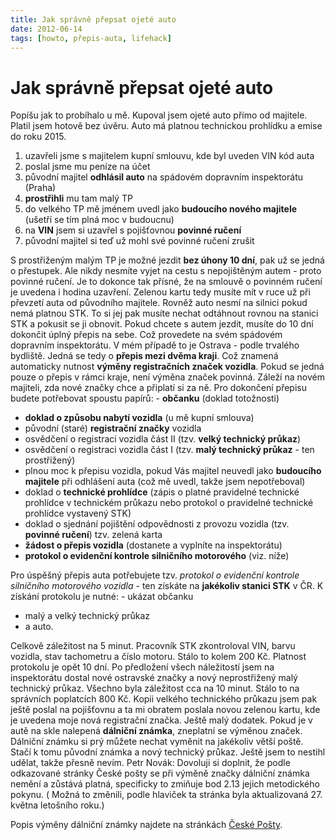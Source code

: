 ```yaml
---
title: Jak správně přepsat ojeté auto
date: 2012-06-14
tags: [howto, přepis-auta, lifehack]
---
```


# Jak správně přepsat ojeté auto

Popíšu jak to probíhalo u mě. Kupoval jsem ojeté auto přímo od majitele. Platil jsem hotově bez úvěru. 
Auto má platnou technickou prohlídku a emise do roku 2015.

1. uzavřeli jsme s majitelem kupní smlouvu, kde byl uveden VIN kód auta
2. poslal jsme mu peníze na účet
3. původní majitel **odhlásil auto** na spádovém dopravním inspektorátu (Praha)
4. **prostřihli** mu tam malý TP
5. do velkého TP mě jménem uvedl jako **budoucího nového majitele** (ušetří se tím plná moc v budoucnu)
6. na **VIN** jsem si uzavřel s pojišťovnou **povinné ručení**
7. původní majitel si teď už mohl své povinné ručení zrušit


S prostřiženým malým TP je možné jezdit **bez úhony 10 dní**, pak už se jedná o přestupek. Ale nikdy nesmíte vyjet na cestu s
nepojištěným autem - proto povinné ručení. Je to dokonce tak přísné, že na smlouvě o povinném ručení je uvedena i hodina 
uzavření. Zelenou kartu tedy musíte mít v ruce už při převzetí auta od původního majitele. Rovněž auto nesmí na silnici
pokud nemá platnou STK. To si jej pak musíte nechat odtáhnout rovnou na stanici STK a pokusit se ji obnovit.
Pokud chcete s autem jezdit, musíte do 10 dní dokončit úplný přepis na sebe. Což provedete na svém spádovém dopravním 
inspektorátu. V mém případě to je Ostrava - podle trvalého bydliště. Jedná se tedy o **přepis mezi dvěma kraji**. 
Což znamená automaticky nutnost **výměny registračních značek vozidla**. Pokud se jedná pouze o přepis v rámci kraje, 
není výměna značek povinná. Záleží na novém majiteli, zda nové značky chce a připlatí si za ně. Pro dokončení přepisu 
budete potřebovat spoustu papírů: - **občanku** (doklad totožnosti)

- **doklad o způsobu nabytí vozidla** (u mě kupní smlouva)
- původní (staré) **registrační značky** vozidla
- osvědčení o registraci vozidla část II (tzv. **velký technický průkaz**)
- osvědčení o registraci vozidla část I (tzv. **malý technický průkaz** - ten prostřižený)
- plnou moc k přepisu vozidla, pokud Vás majitel neuvedl jako **budoucího majitele** při odhlášení auta (což mě uvedl, takže jsem nepotřeboval)
- doklad o **technické prohlídce** (zápis o platné pravidelné technické prohlídce v technickém průkazu nebo protokol o pravidelné technické prohlídce vystavený STK)
- doklad o sjednání pojištění odpovědnosti z provozu vozidla (tzv. **povinné ručení**) tzv. zelená karta
- **žádost o přepis vozidla** (dostanete a vyplníte na inspektorátu)
- **protokol o evidenční kontrole silničního motorového** (viz. níže)

Pro úspěšný přepis auta potřebujete tzv. *protokol o evidenční kontrole silničního motorového vozidla* - 
ten získáte na **jakékoliv stanici STK** v ČR. K získání protokolu je nutné: - ukázat občanku

- malý a velký technický průkaz
- a auto.

Celkově záležitost na 5 minut. Pracovník STK zkontroloval VIN, barvu vozidla, stav tachometru a číslo motoru. 
Stálo to kolem 200 Kč. Platnost protokolu je opět 10 dní. Po předložení všech náležitostí jsem 
na inspektorátu dostal nové ostravské značky a nový neprostřižený malý technický průkaz.
Všechno byla záležitost cca na 10 minut. Stálo to na správních poplatcích 800 Kč. Kopii velkého 
technického průkazu jsem pak ještě poslal na pojišťovnu a ta mi obratem poslala novou zelenou kartu, 
kde je uvedena moje nová registrační značka. Ještě malý dodatek. 
Pokud je v autě na skle nalepená **dálniční známka**, zneplatní se výměnou značek. 
Dálniční známku si prý můžete nechat vyměnit na jakékoliv větší poště. Stačí k tomu původní známka 
a nový technický průkaz. Ještě jsem to nestihl udělat, takže přesně nevím. 
Petr Novák: Dovoluji si doplnit, že podle odkazované stránky České pošty se při výměně značky 
dálniční známka nemění a zůstává platná, specificky to zmiňuje bod 2.13 jejich metodického pokynu. (
Možná to změnili, podle hlaviček ta stránka byla aktualizovaná 27. května letošního roku.)

Popis výměny dálniční známky najdete na stránkách [České Pošty](http://www.ceskaposta.cz/cz/sluzby/prodej-na-postach/default.htm).
